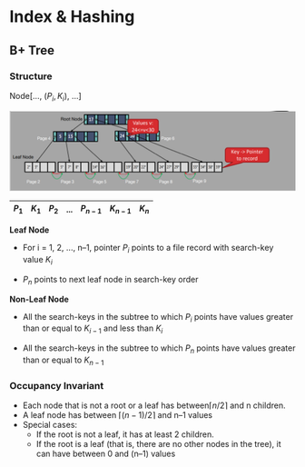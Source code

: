 # Index & Hashing
## B+ Tree

### Structure

Node[…, ($P_i,K_i$), …] 

![20210528150834](https://raw.githubusercontent.com/zxc2012/image/main/20210528150834.png)

|$P_1$|$K_1$|$P_2$|...|$P_{n-1}$|$K_{n-1}$|$K_n$|
|-|-|-|-|-|-|-|

**Leaf Node**

- For i = 1, 2, ..., n–1, pointer $P_i$ points to a file record with search-key value $K_i$

- $P_n$ points to next leaf node in search-key order

**Non-Leaf Node**

- All the search-keys in the subtree to which $P_i$ points have values greater than or equal to $K_{i-1}$ and less than $K_i$ 

- All the search-keys in the subtree to which $P_n$ points have values greater than or equal to $K_{n-1}$

### Occupancy Invariant

- Each node that is not a root or a leaf has between$\lceil n/2 \rceil$ and n children.
- A leaf node has between $\lceil (n-1)/2 \rceil$ and n–1 values
- Special cases: 
    - If the root is not a leaf, it has at least 2 children.
    - If the root is a leaf (that is, there are no other nodes in the tree), it can have between 0 and (n–1) values

### 